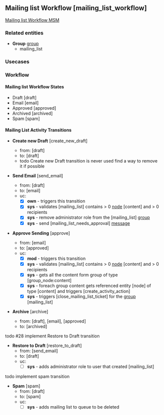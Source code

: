 ## Mailing list Workflow [mailing_list_workflow]

[Mailing list Workflow MSM](../../modules/custom/dmt_mailing_list/src/Plugin/ModerationStateMachine/MailingListStateMachine.php)

### Related entities

- **Group** [group](../entities/group.md)
  - mailing_list

### Usecases


### Workflow

#### Mailing list Workflow States

- Draft [draft]
- Email [email]
- Approved [approved]
- Archived [archived]
- Spam [spam]

#### Mailing List Activity Transitions

- **Create new Draft** [create_new_draft]
  - from: [draft]
  - to: [draft]
  - todo Create new Draft transition is never used find a way to remove it if possible

- **Send Email** [send_email]
  - from: [draft]
  - to: [email]
  - uc:
    - [x] **own** - triggers this transition
    - [x] **sys** - validates [mailing_list] contains > 0 [node](../entities/node.md) [content] and > 0 recipients
    - [x] **sys** - remove administrator role from the [mailing_list] [group](../entities/group.md)
    - [x] **sys** - send [mailing_list_needs_approval] [message](../entities/message.md)

- **Approve Sending**	[approve]
  - from: [email]
  - to: [approved]
  - uc:
    - [x] **mod** - triggers this transition
    - [x] **sys** - validates [mailing_list] contains > 0 [node](../entities/node.md) [content] and > 0 recipients
    - [x] **sys** - gets all the content form group of type [group_node:content]
    - [x] **sys** - foreach group content gets referenced entity [node] of type [content] and triggers [create_activity_action]
    - [x] **sys** - triggers [close_mailing_list_ticket] for the [group](../entities/group.md) [mailing_list]

- **Archive** [archive]
  - from: [draft], [email], [approved]
  - to: [archived]


todo #28 implement Restore to Draft transition
- **Restore to Draft**	[restore_to_draft]
  - from: [send_email]
  - to: [draft]
  - uc:
    - [ ] **sys** - adds administrator role to user that created [mailing_list]

todo implement spam transition
- **Spam** [spam]
  - from: [draft]
  - to: [spam]
  - uc:
    - [ ] **sys** - adds mailing list to queue to be deleted
